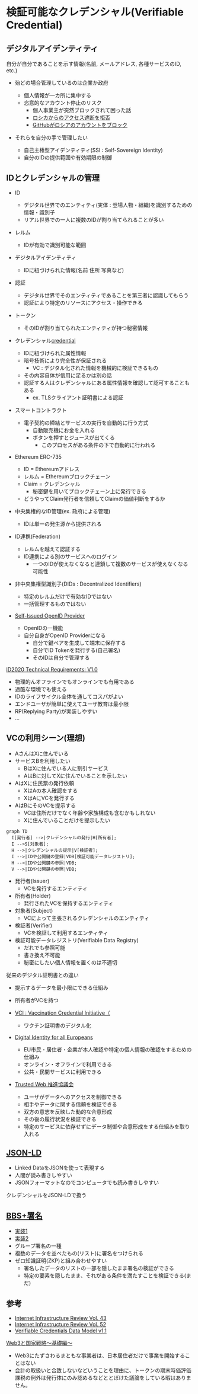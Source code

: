 # 検証可能なクレデンシャル(Verifiable Credential)

## デジタルアイデンティティ
自分が自分であることを示す情報(名前, メールアドレス, 各種サービスのID, etc.)

- 殆どの場合管理しているのは企業か政府
  - 個人情報が一カ所に集中する
  - 恣意的なアカウント停止のリスク
    - 個人事業主が突然ブロックされて困った話
    - [ロシカからのアクセス遮断を拒否](https://github.com/github-community/community/discussions/12042)
    - [GitHubがロシアのアカウントをブロック](https://www.gizchina.com/2022/04/17/github-accounts-in-russia-blocked-no-one-can-resist-sanctions/)

- それらを自分の手で管理したい
  - 自己主権型アイデンティティ(SSI : Self-Sovereign Identity)
  - 自分のIDの提供範囲や有効期限の制御

## IDとクレデンシャルの管理
- ID
  - デジタル世界でのエンティティ(実体 : 登場人物・組織)を識別するための情報・識別子
  - リアル世界での一人に複数のIDが割り当てられることが多い
- レルム
  - IDが有効で識別可能な範囲
- デジタルアイデンティティ
  - IDに紐づけられた情報(名前 住所 写真など)

- 認証
  - デジタル世界でそのエンティティであることを第三者に認識してもらう
  - 認証により特定のリソースにアクセス・操作できる

- トークン
  - そのIDが割り当てられたエンティティが持つ秘密情報
- クレデンシャル[credential](https://www.w3.org/TR/vc-data-model/#dfn-credential)
  - IDに紐づけられた属性情報
  - 暗号技術により完全性が保証される
    - VC : デジタル化された情報を機械的に検証できるもの
  - その内容自体が信用に足るかは別の話
  - 認証する人はクレデンシャルにある属性情報を確認して認可することもある
    - ex. TLSクライアント証明書による認証

- スマートコントラクト
  - 電子契約の締結とサービスの実行を自動的に行う方式
    - 自動販売機にお金を入れる
    - ボタンを押すとジュースが出てくる
      - このプロセスがある条件の下で自動的に行われる
- Ethereum ERC-735
  - ID = Ethereumアドレス
  - レルム = Ethereumブロックチェーン
  - Claim = クレデンシャル
    - 秘密鍵を用いてブロックチェーン上に発行できる
  - どうやってClaim発行者を信頼してClaimの価値判断をするか

- 中央集権的なID管理(ex. 政府による管理)
  - IDは単一の発生源から提供される
- ID連携(Federation)
  - レルムを越えて認証する
  - ID連携による別のサービスへのログイン
    - 一つのIDが使えなくなると連鎖して複数のサービスが使えなくなる可能性
- 非中央集権型識別子(DIDs : Decentralized Identifiers)
  - 特定のレルムだけで有効なIDではない
  - 一括管理するものではない

- [Self-Issued OpenID Provider](https://openid-foundation-japan.github.io/openid-connect-core-1_0.ja.html#SelfIssued)
  - OpenIDの一機能
  - 自分自身がOpenID Providerになる
    - 自分で鍵ペアを生成して端末に保存する
    - 自分でID Tokenを発行する(自己署名)
    - そのIDは自分で管理する

[ID2020 Technical Requirements: V1.0](https://docs.google.com/document/d/1L0RhDq98xj4ieh5CuN-P3XerK6umKRTPWMS8Ckz6_J8/edit)
- 物理的んオフラインでもオンラインでも有用である
- 過酷な環境でも使える
- IDのライフサイクル全体を通してコスパがよい
- エンドユーザが簡単に使えてユーザ教育は最小限
- RP(Replying Party)が実装しやすい
- ...

## VCの利用シーン(理想)
- AさんはXに住んでいる
- サービスBを利用したい
  - BはXに住んでいる人に割引サービス
  - AはBに対してXに住んでいることを示したい
- AはXに住民票の発行依頼
  - XはAの本人確認をする
  - XはAにVCを発行する
- AはBにそのVCを提示する
  - VCは住所だけでなく年齢や家族構成も含むかもしれない
  - Xに住んでいることだけを提示したい

```mermaid
graph TD
  I[発行者] -->|クレデンシャルの発行|H[所有者];
  I -->S[対象者];
  H -->|クレデンシャルの提示|V[検証者];
  I -->|IDや公開鍵の登録|VDB[検証可能データレジストリ];
  H -->|IDや公開鍵の参照|VDB;
  V -->|IDや公開鍵の参照|VDB;
```

- 発行者(Issuer)
  - VCを発行するエンティティ
- 所有者(Holder)
  - 発行されたVCを保持するエンティティ
- 対象者(Subject)
  - VCによって主張されるクレデンシャルのエンティティ
- 検証者(Verifier)
  - VCを検証して利用するエンティティ
- 検証可能データレジストリ(Verifiable Data Registry)
  - だれでも参照可能
  - 書き換え不可能
  - 秘密にしたい個人情報を置くのは不適切

従来のデジタル証明書との違い
- 提示するデータを最小限にできる仕組み
- 所有者がVCを持つ

- [VCI : Vaccination Credential Initiative（](https://vaccinationcredential.org/)
  - ワクチン証明書のデジタル化
- [Digital Identity for all Europeans](https://ec.europa.eu/info/strategy/priorities-2019-2024/europe-fit-digital-age/european-digital-identity_en)
  - EU市民・居住者・企業が本人確認や特定の個人情報の確認をするための仕組み
  - オンライン・オフラインで利用できる
  - 公共・民間サービスに利用できる
- [Trusted Web 推進協議会](https://www.kantei.go.jp/jp/singi/digitalmarket/trusted_web/pdf/documents_210331-2.pdf)
  - ユーザがデータへのアクセスを制御できる
  - 相手やデータに関する信頼を検証できる
  - 双方の意志を反映した動的な合意形成
  - その後の履行状況を検証できる
  - 特定のサービスに依存せずにデータ制御や合意形成をする仕組みを取り入れる

## [JSON-LD](https://json-ld.org/)
- Linked DataをJSONを使って表現する
- 人間が読み書きしやすい
- JSONフォーマットなのでコンピュータでも読み書きしやすい

クレデンシャルをJSON-LDで扱う

## [BBS+署名](https://w3c-ccg.github.io/ldp-bbs2020/)
- [実装1](https://github.com/mattrglobal/bbs-signatures)
- [実装2](https://github.com/decentralized-identity/bbs-signature)
- グループ署名の一種
- 複数のデータを並べたもの(リスト)に署名をつけられる
- ゼロ知識証明(ZKP)と組み合わせやすい
  - 署名したデータのリストの一部を隠したまま署名の検証ができる
  - 特定の要素を隠したまま、それがある条件を満たすことを検証できる(まだ)

## 参考

- [Internet Infrastructure Review Vol. 43](https://www.iij.ad.jp/dev/report/iir/043.html)
- [Internet Infrastructure Review Vol. 52](https://www.iij.ad.jp/dev/report/iir/052.html)
- [Verifiable Credentials Data Model v1.1](https://www.w3.org/TR/vc-data-model/)

[Web3と国家戦略～基礎編～](https://note.com/masamasujima1976/n/n850a490d55b7)
- Web3にたずさわるまともな事業者は、日本居住者だけで事業を開始することはない
- 会計の取扱いと合致しないなどいうことを理由に、トークンの期末時価評価課税の例外は発行体にのみ認めるなどととぼけた議論をしている暇はありません。
